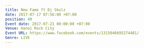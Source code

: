 ```yaml
---
title: New Fame ft Dj Skulz
date: 2017-07-17 07:56:00 +07:00
position: 49
Event date: 2017-07-21 00:00:00 +07:00
Venue: Hanoi Rock City
Event URL: https://www.facebook.com/events/1315046695274481/
Genre: LIVE
---
```


